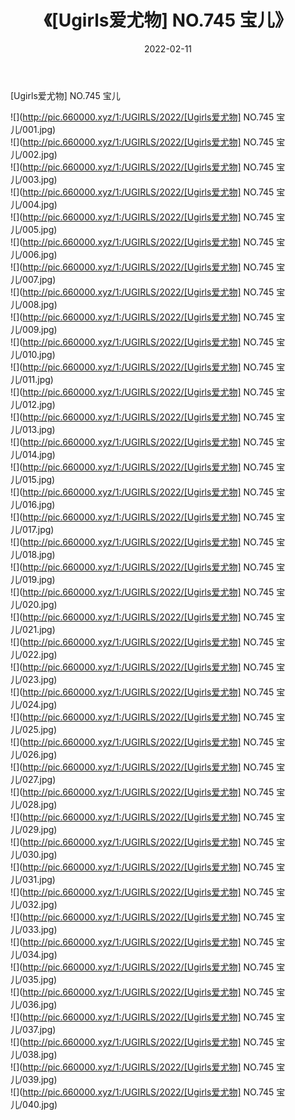 ﻿---
layout: post
title:  《[Ugirls爱尤物] NO.745 宝儿》
date:   2022-02-11
img: http://pic.660000.xyz/1:/UGIRLS/2022/[Ugirls爱尤物] NO.745 宝儿/000.jpg
categories: [美女, 清纯, 唯美]
---

[Ugirls爱尤物] NO.745 宝儿

 ![](http://pic.660000.xyz/1:/UGIRLS/2022/[Ugirls爱尤物] NO.745 宝儿/001.jpg) <br>![](http://pic.660000.xyz/1:/UGIRLS/2022/[Ugirls爱尤物] NO.745 宝儿/002.jpg) <br>![](http://pic.660000.xyz/1:/UGIRLS/2022/[Ugirls爱尤物] NO.745 宝儿/003.jpg) <br>![](http://pic.660000.xyz/1:/UGIRLS/2022/[Ugirls爱尤物] NO.745 宝儿/004.jpg) <br>![](http://pic.660000.xyz/1:/UGIRLS/2022/[Ugirls爱尤物] NO.745 宝儿/005.jpg) <br>![](http://pic.660000.xyz/1:/UGIRLS/2022/[Ugirls爱尤物] NO.745 宝儿/006.jpg) <br>![](http://pic.660000.xyz/1:/UGIRLS/2022/[Ugirls爱尤物] NO.745 宝儿/007.jpg) <br>![](http://pic.660000.xyz/1:/UGIRLS/2022/[Ugirls爱尤物] NO.745 宝儿/008.jpg) <br>![](http://pic.660000.xyz/1:/UGIRLS/2022/[Ugirls爱尤物] NO.745 宝儿/009.jpg) <br>![](http://pic.660000.xyz/1:/UGIRLS/2022/[Ugirls爱尤物] NO.745 宝儿/010.jpg) <br>![](http://pic.660000.xyz/1:/UGIRLS/2022/[Ugirls爱尤物] NO.745 宝儿/011.jpg) <br>![](http://pic.660000.xyz/1:/UGIRLS/2022/[Ugirls爱尤物] NO.745 宝儿/012.jpg) <br>![](http://pic.660000.xyz/1:/UGIRLS/2022/[Ugirls爱尤物] NO.745 宝儿/013.jpg) <br>![](http://pic.660000.xyz/1:/UGIRLS/2022/[Ugirls爱尤物] NO.745 宝儿/014.jpg) <br>![](http://pic.660000.xyz/1:/UGIRLS/2022/[Ugirls爱尤物] NO.745 宝儿/015.jpg) <br>![](http://pic.660000.xyz/1:/UGIRLS/2022/[Ugirls爱尤物] NO.745 宝儿/016.jpg) <br>![](http://pic.660000.xyz/1:/UGIRLS/2022/[Ugirls爱尤物] NO.745 宝儿/017.jpg) <br>![](http://pic.660000.xyz/1:/UGIRLS/2022/[Ugirls爱尤物] NO.745 宝儿/018.jpg) <br>![](http://pic.660000.xyz/1:/UGIRLS/2022/[Ugirls爱尤物] NO.745 宝儿/019.jpg) <br>![](http://pic.660000.xyz/1:/UGIRLS/2022/[Ugirls爱尤物] NO.745 宝儿/020.jpg) <br>![](http://pic.660000.xyz/1:/UGIRLS/2022/[Ugirls爱尤物] NO.745 宝儿/021.jpg) <br>![](http://pic.660000.xyz/1:/UGIRLS/2022/[Ugirls爱尤物] NO.745 宝儿/022.jpg) <br>![](http://pic.660000.xyz/1:/UGIRLS/2022/[Ugirls爱尤物] NO.745 宝儿/023.jpg) <br>![](http://pic.660000.xyz/1:/UGIRLS/2022/[Ugirls爱尤物] NO.745 宝儿/024.jpg) <br>![](http://pic.660000.xyz/1:/UGIRLS/2022/[Ugirls爱尤物] NO.745 宝儿/025.jpg) <br>![](http://pic.660000.xyz/1:/UGIRLS/2022/[Ugirls爱尤物] NO.745 宝儿/026.jpg) <br>![](http://pic.660000.xyz/1:/UGIRLS/2022/[Ugirls爱尤物] NO.745 宝儿/027.jpg) <br>![](http://pic.660000.xyz/1:/UGIRLS/2022/[Ugirls爱尤物] NO.745 宝儿/028.jpg) <br>![](http://pic.660000.xyz/1:/UGIRLS/2022/[Ugirls爱尤物] NO.745 宝儿/029.jpg) <br>![](http://pic.660000.xyz/1:/UGIRLS/2022/[Ugirls爱尤物] NO.745 宝儿/030.jpg) <br>![](http://pic.660000.xyz/1:/UGIRLS/2022/[Ugirls爱尤物] NO.745 宝儿/031.jpg) <br>![](http://pic.660000.xyz/1:/UGIRLS/2022/[Ugirls爱尤物] NO.745 宝儿/032.jpg) <br>![](http://pic.660000.xyz/1:/UGIRLS/2022/[Ugirls爱尤物] NO.745 宝儿/033.jpg) <br>![](http://pic.660000.xyz/1:/UGIRLS/2022/[Ugirls爱尤物] NO.745 宝儿/034.jpg) <br>![](http://pic.660000.xyz/1:/UGIRLS/2022/[Ugirls爱尤物] NO.745 宝儿/035.jpg) <br>![](http://pic.660000.xyz/1:/UGIRLS/2022/[Ugirls爱尤物] NO.745 宝儿/036.jpg) <br>![](http://pic.660000.xyz/1:/UGIRLS/2022/[Ugirls爱尤物] NO.745 宝儿/037.jpg) <br>![](http://pic.660000.xyz/1:/UGIRLS/2022/[Ugirls爱尤物] NO.745 宝儿/038.jpg) <br>![](http://pic.660000.xyz/1:/UGIRLS/2022/[Ugirls爱尤物] NO.745 宝儿/039.jpg) <br>![](http://pic.660000.xyz/1:/UGIRLS/2022/[Ugirls爱尤物] NO.745 宝儿/040.jpg) <br>